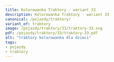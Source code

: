 ```yaml
---
title: Kolorowanka Traktory - wariant 33
description: Kolorowanka Traktory - wariant 33
canonical: /pojazdy/traktory/
variant_of: traktory
image: /pojazdy/traktory/33/traktory-33.svg
pdf: /pojazdy/traktory/33/traktory-33.pdf
alt: "traktory kolorowanka dla dzieci"
tags:
- pojazdy
- traktory
---
```

